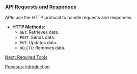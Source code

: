 
### [API Requests and Responses](02_request_response)
 APIs use the HTTP protocol to handle requests and responses.  
- **HTTP Methods:**  
  - `GET`: Retrieves data.  
  - `POST`: Sends data.  
  - `PUT`: Updates data.  
  - `DELETE`: Removes data.  

[Next: Required Tools](03_required_tools.md)

[Previous: Introduction](01_introduction.md)
